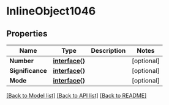 # InlineObject1046

## Properties

Name | Type | Description | Notes
------------ | ------------- | ------------- | -------------
**Number** | [**interface{}**](.md) |  | [optional] 
**Significance** | [**interface{}**](.md) |  | [optional] 
**Mode** | [**interface{}**](.md) |  | [optional] 

[[Back to Model list]](../README.md#documentation-for-models) [[Back to API list]](../README.md#documentation-for-api-endpoints) [[Back to README]](../README.md)


